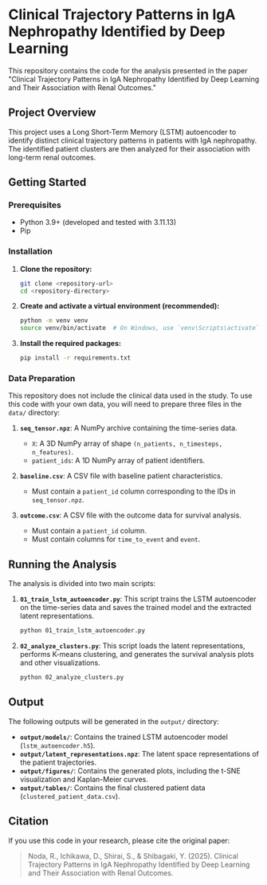 # Clinical Trajectory Patterns in IgA Nephropathy Identified by Deep Learning

This repository contains the code for the analysis presented in the paper "Clinical Trajectory Patterns in IgA Nephropathy Identified by Deep Learning and Their Association with Renal Outcomes."

## Project Overview

This project uses a Long Short-Term Memory (LSTM) autoencoder to identify distinct clinical trajectory patterns in patients with IgA nephropathy. The identified patient clusters are then analyzed for their association with long-term renal outcomes.

## Getting Started

### Prerequisites

- Python 3.9+ (developed and tested with 3.11.13)
- Pip

### Installation

1. **Clone the repository:**
   ```bash
   git clone <repository-url>
   cd <repository-directory>
   ```

2. **Create and activate a virtual environment (recommended):**
   ```bash
   python -m venv venv
   source venv/bin/activate  # On Windows, use `venv\Scripts\activate`
   ```

3. **Install the required packages:**
   ```bash
   pip install -r requirements.txt
   ```

### Data Preparation

This repository does not include the clinical data used in the study. To use this code with your own data, you will need to prepare three files in the `data/` directory:

1.  **`seq_tensor.npz`**: A NumPy archive containing the time-series data.
    -   `X`: A 3D NumPy array of shape `(n_patients, n_timesteps, n_features)`.
    -   `patient_ids`: A 1D NumPy array of patient identifiers.

2.  **`baseline.csv`**: A CSV file with baseline patient characteristics.
    -   Must contain a `patient_id` column corresponding to the IDs in `seq_tensor.npz`.

3.  **`outcome.csv`**: A CSV file with the outcome data for survival analysis.
    -   Must contain a `patient_id` column.
    -   Must contain columns for `time_to_event` and `event`.

## Running the Analysis

The analysis is divided into two main scripts:

1. **`01_train_lstm_autoencoder.py`**: This script trains the LSTM autoencoder on the time-series data and saves the trained model and the extracted latent representations.

   ```bash
   python 01_train_lstm_autoencoder.py
   ```

2. **`02_analyze_clusters.py`**: This script loads the latent representations, performs K-means clustering, and generates the survival analysis plots and other visualizations.

   ```bash
   python 02_analyze_clusters.py
   ```

## Output

The following outputs will be generated in the `output/` directory:

- **`output/models/`**: Contains the trained LSTM autoencoder model (`lstm_autoencoder.h5`).
- **`output/latent_representations.npz`**: The latent space representations of the patient trajectories.
- **`output/figures/`**: Contains the generated plots, including the t-SNE visualization and Kaplan-Meier curves.
- **`output/tables/`**: Contains the final clustered patient data (`clustered_patient_data.csv`).

## Citation

If you use this code in your research, please cite the original paper:

> Noda, R., Ichikawa, D., Shirai, S., & Shibagaki, Y. (2025). Clinical Trajectory Patterns in IgA Nephropathy Identified by Deep Learning and Their Association with Renal Outcomes. 
